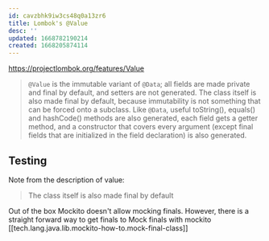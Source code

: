 ```yaml
---
id: cavzbhk9iw3cs48q0a13zr6
title: Lombok's @Value
desc: ''
updated: 1668782190214
created: 1668205874114
---
```


https://projectlombok.org/features/Value

> `@Value` is the immutable variant of `@Data`; all fields are made private and final by default, and setters are not generated. The class itself is also made final by default, because immutability is not something that can be forced onto a subclass. Like `@Data`, useful toString(), equals() and hashCode() methods are also generated, each field gets a getter method, and a constructor that covers every argument (except final fields that are initialized in the field declaration) is also generated.

## Testing
Note from the description of value:

>  The class itself is also made final by default

Out of the box Mockito doesn't allow mocking finals. However, there is a straight forward way to get finals to Mock finals with mockito [[tech.lang.java.lib.mockito-how-to.mock-final-class]]